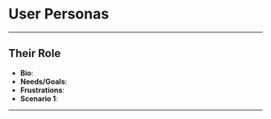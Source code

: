 # User Personas

<!-- some introduction -->

---

<!-- a persona -->

## Their Role

- **Bio**:
- **Needs/Goals**:
- **Frustrations**:
- **Scenario 1**:

---

<!-- more personas ... -->
